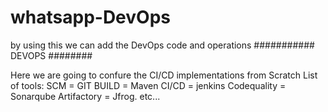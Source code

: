 # whatsapp-DevOps
by using this we can add the DevOps code and operations 
########### DEVOPS ########

Here we are going to confure the CI/CD implementations from Scratch
List of tools:
SCM = GIT
BUILD = Maven
CI/CD = jenkins
Codequality = Sonarqube
Artifactory = Jfrog. etc...
